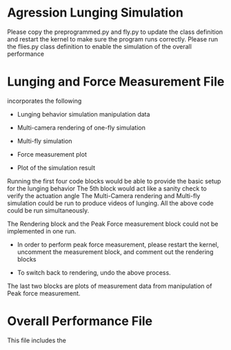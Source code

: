 # Agression Lunging Simulation

Please copy the preprogrammed.py and fly.py to update the class definition and restart the kernel to make sure the program runs correctly.
Please run the flies.py class definition to enable the simulation of the overall performance

# Lunging and Force Measurement File ###
incorporates the following 

- Lunging behavior simulation manipulation data

- Multi-camera rendering of one-fly simulation

- Multi-fly simulation

- Force measurement plot

- Plot of the simulation result



Running the first four code blocks would be able to provide the basic setup for the lunging behavior 
The 5th block would act like a sanity check to verify the actuation angle
The Multi-Camera rendering and Multi-fly simulation could be run to produce videos of lunging.
All the above code could be run simultaneously.

The Rendering block and the Peak Force measurement block could not be implemented in one run. 

- In order to perform peak force measurement, please restart the kernel, uncomment the measurement block, and comment out the rendering blocks
    
- To switch back to rendering, undo the above process.

    
The last two blocks are plots of measurement data from manipulation of Peak force measurement.

# Overall Performance File ###
This file includes the 
